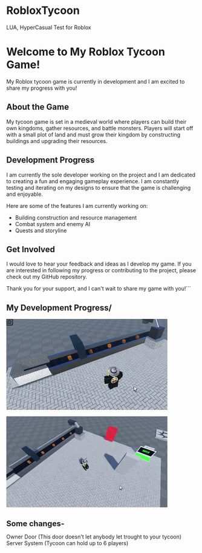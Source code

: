 # RobloxTycoon
LUA, HyperCasual Test for Roblox

# Welcome to My Roblox Tycoon Game!

My Roblox tycoon game is currently in development and I am excited to share my progress with you! 

## About the Game

My tycoon game is set in a medieval world where players can build their own kingdoms, gather resources, and battle monsters. Players will start off with a small plot of land and must grow their kingdom by constructing buildings and upgrading their resources.

## Development Progress

I am currently the sole developer working on the project and I am dedicated to creating a fun and engaging gameplay experience. I am constantly testing and iterating on my designs to ensure that the game is challenging and enjoyable.

Here are some of the features I am currently working on:

- Building construction and resource management
- Combat system and enemy AI
- Quests and storyline

## Get Involved

I would love to hear your feedback and ideas as I develop my game. If you are interested in following my progress or contributing to the project, please check out my GitHub repository.

Thank you for your support, and I can't wait to share my game with you!```


## My Development Progress/


![ConveyorGif](gifs/ConveyorGif.gif)

![OverviewGif](gifs/TycoonOverview.gif)


<h1 style="font-size: 20px;">Some changes-</h1>
Owner Door (This door doesn't let anybody let trought to your tycoon)<br>
Server System (Tycoon can hold up to 6 players)




